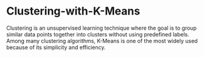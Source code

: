 # Clustering-with-K-Means
Clustering is an unsupervised learning technique where the goal is to group similar data points together into clusters without using predefined labels. Among many clustering algorithms, K-Means is one of the most widely used because of its simplicity and efficiency.
